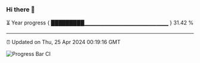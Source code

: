 ### Hi there 👋

⏳ Year progress { █████████▁▁▁▁▁▁▁▁▁▁▁▁▁▁▁▁▁▁▁▁▁ } 31.42 %

---

⏰ Updated on Thu, 25 Apr 2024 00:19:16 GMT

![Progress Bar CI](https://github.com/liununu/liununu/workflows/Progress%20Bar%20CI/badge.svg)
